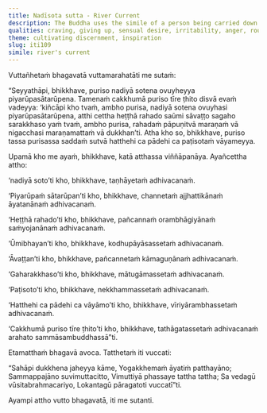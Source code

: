 ```yaml
---
title: Nadīsota sutta - River Current
description: The Buddha uses the simile of a person being carried down by a lovely and alluring river current to illustrate the painful results of craving and indulgence in the internal sense bases.
qualities: craving, giving up, sensual desire, irritability, anger, rousing of energy
theme: cultivating discernment, inspiration
slug: iti109
simile: river's current
---
```


Vuttañhetaṁ bhagavatā vuttamarahatāti me sutaṁ:

“Seyyathāpi, bhikkhave, puriso nadiyā sotena ovuyheyya piyarūpasātarūpena. Tamenaṁ cakkhumā puriso tīre ṭhito disvā evaṁ vadeyya: ‘kiñcāpi kho tvaṁ, ambho purisa, nadiyā sotena ovuyhasi piyarūpasātarūpena, atthi cettha heṭṭhā rahado saūmi sāvaṭṭo sagaho sarakkhaso yaṁ tvaṁ, ambho purisa, rahadaṁ pāpuṇitvā maraṇaṁ vā nigacchasi maraṇamattaṁ vā dukkhan’ti. Atha kho so, bhikkhave, puriso tassa purisassa saddaṁ sutvā hatthehi ca pādehi ca paṭisotaṁ vāyameyya.

Upamā kho me ayaṁ, bhikkhave, katā atthassa viññāpanāya. Ayañcettha attho:

‘nadiyā soto’ti kho, bhikkhave, taṇhāyetaṁ adhivacanaṁ.

‘Piyarūpaṁ sātarūpan’ti kho, bhikkhave, channetaṁ ajjhattikānaṁ āyatanānaṁ adhivacanaṁ.

‘Heṭṭhā rahado’ti kho, bhikkhave, pañcannaṁ orambhāgiyānaṁ saṁyojanānaṁ adhivacanaṁ.

‘Ūmibhayan’ti kho, bhikkhave, kodhupāyāsassetaṁ adhivacanaṁ.

‘Āvaṭṭan’ti kho, bhikkhave, pañcannetaṁ kāmaguṇānaṁ adhivacanaṁ.

‘Gaharakkhaso’ti kho, bhikkhave, mātugāmassetaṁ adhivacanaṁ.

‘Paṭisoto’ti kho, bhikkhave, nekkhammassetaṁ adhivacanaṁ.

‘Hatthehi ca pādehi ca vāyāmo’ti kho, bhikkhave, vīriyārambhassetaṁ adhivacanaṁ.

‘Cakkhumā puriso tīre ṭhito’ti kho, bhikkhave, tathāgatassetaṁ adhivacanaṁ arahato sammāsambuddhassā”ti.

Etamatthaṁ bhagavā avoca. Tatthetaṁ iti vuccati:

“Sahāpi dukkhena jaheyya kāme,
Yogakkhemaṁ āyatiṁ patthayāno;
Sammappajāno suvimuttacitto,
Vimuttiyā phassaye tattha tattha;
Sa vedagū vūsitabrahmacariyo,
Lokantagū pāragatoti vuccatī”ti.

Ayampi attho vutto bhagavatā, iti me sutanti.

